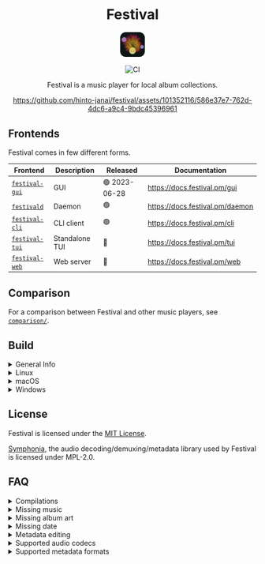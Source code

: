 <div align="center">

# Festival
<img src="assets/images/icon/512.png" width="10%"/>

![CI](https://github.com/hinto-janai/festival/actions/workflows/ci.yml/badge.svg)

Festival is a music player for local album collections.

https://github.com/hinto-janai/festival/assets/101352116/586e37e7-762d-4dc6-a9c4-9bdc45396961

</div>

## Frontends
Festival comes in few different forms.

| Frontend | Description | Released | Documentation |
|----------|-------------|----------|---------------|
| [`festival-gui`](https://github.com/hinto-janai/festival/tree/main/gui) | GUI            | 🟢 2023-06-28 | https://docs.festival.pm/gui
| [`festivald`](https://github.com/hinto-janai/festival/tree/main/daemon) | Daemon         | 🟢            | https://docs.festival.pm/daemon
| [`festival-cli`](https://github.com/hinto-janai/festival/tree/main/cli) | CLI client     | 🟢            | https://docs.festival.pm/cli
| [`festival-tui`](https://github.com/hinto-janai/festival/tree/main/tui) | Standalone TUI | 🔴            | https://docs.festival.pm/tui
| [`festival-web`](https://github.com/hinto-janai/festival/tree/main/web) | Web server     | 🔴            | https://docs.festival.pm/web

## Comparison
For a comparison between Festival and other music players, see [`comparison/`](https://github.com/hinto-janai/festival/tree/main/comparison/README.md).

## Build
<details>
<summary>General Info</summary>

---

You need [`cargo`](https://www.rust-lang.org/learn/get-started) and at least `rustc 1.70`.

You also need to clone the `submodules` that include patched libraries found in [`external/`](https://github.com/hinto-janai/festival/tree/main/external):
```bash
git clone --recursive https://github.com/hinto-janai/festival
```

Built binaries are found in `target/release/${FRONTEND_BINARY_NAME}` by default.

The repo is a workspace, with some packages shared between all `Frontend`'s, including the internals: [`shukusai`](https://github.com/hinto-janai/festival/tree/main/shukusai).

To build one of the `Frontend`'s, you must pass the `--package <FRONTEND>` option.

For example, to build `festival-gui`:
```bash
cargo build --release --package festival-gui
```

The [`x.sh`](https://github.com/hinto-janai/festival/tree/main/x.sh) script at the repo root is a convenience script for linting/testing/building all `Festival` frontends.

For example, to build all packages in `--release` mode:
```bash
./x.sh build
```
Use `./x.sh help` to see more options.

---

</details>

<details>
<summary>Linux</summary>

---

The pre-compiled Linux binaries are built on Ubuntu 20.04, you'll need these packages to build:
```
# Shared packages.
sudo apt install build-essential pkg-config libdbus-1-dev libasound2-dev libjack-dev libpulse-dev

# Only for `festival-gui`.
sudo apt install libgtk-3-dev

# Only for `festivald` & `festival-cli`.
sudo apt install libssl-dev
```

To build **all** packages:
```bash
./x.sh build
```

To build [`festival-gui`](https://github.com/hinto-janai/festival/tree/main/gui):
```bash
cargo build --release --package festival-gui
```
To build [`festivald`](https://github.com/hinto-janai/festival/tree/main/daemon):
```bash
cargo build --release --package festivald
```
To build [`festival-cli`](https://github.com/hinto-janai/festival/tree/main/cli):
```bash
cargo build --release --package festival-cli
```

---

</details>

<details>
<summary>macOS</summary>

---

To build **all** packages:
```bash
./x.sh build
```

To build [`festival-gui`](https://github.com/hinto-janai/festival/tree/main/gui):
```
cargo build --release --package festival-gui
```
To build [`festivald`](https://github.com/hinto-janai/festival/tree/main/daemon):
```
cargo build --release --package festivald
```
To build [`festival-cli`](https://github.com/hinto-janai/festival/tree/main/cli):
```
cargo build --release --package festival-cli
```

---

</details>

<details>
<summary>Windows</summary>

---

To build [`festival-gui`](https://github.com/hinto-janai/festival/tree/main/gui):
```
cargo build --release --package festival-gui
```
There is a [`build.rs`](https://github.com/hinto-janai/festival/blob/main/gui/build.rs) file in `gui/` solely for Windows-specific things:

1. It sets the icon in `File Explorer`
2. It sets some miscellaneous metadata
3. It statically links `VCRUNTIME140.dll` (the binary will not be portable without this)

To build [`festivald`](https://github.com/hinto-janai/festival/tree/main/daemon):
```
cargo build --release --package festivald
```
To build [`festival-cli`](https://github.com/hinto-janai/festival/tree/main/cli):
```
cargo build --release --package festival-cli
```

---

</details>

## License
Festival is licensed under the [MIT License](https://github.com/hinto-janai/festival/blob/main/LICENSE).

[Symphonia](https://github.com/pdeljanov/Symphonia), the audio decoding/demuxing/metadata library used by Festival is licensed under MPL-2.0.

## FAQ
<details>
<summary>Compilations</summary>

---

Festival does not directly support compilations (a single album, but with various artists) at the moment.

It will still load the album, but it will be spread out for each different artist.

---

</details>

<details>
<summary>Missing music</summary>

---

Your audio files must have proper metadata for Festival to detect it.

The required tags are:
- Artist
- Album

If the song title tag does not exist, the filename will be used instead.

For more details on metadata related errors, start Festival in a console:
```bash
./festival
```
and look for yellow `W` (Warn) log messages during a `Collection` reset.

---

</details>

<details>
<summary>Missing album art</summary>

---

If your audio file has embedded album art, Festival will use it.

If no embedded album art metadata is found, Festival will:
- Search in the same directory as the file for an image file
- Search in the file's parent directory for an image file

If an image file is not found, a default `?` album art will be used.

The supported image file formats are:
- `JPG/JPEG`
- `PNG`
- `BMP`
- `ICO`
- `TIFF`
- `WebP`

---

</details>

<details>
<summary>Missing date</summary>

---

Festival will look for a date metadata tag generally resembling the `YYYY-MM-DD` format.

Some examples of dates that will work:
- `2022-12-31` (YYYY-MM-DD)
- `2022` (YYYY)
- `31-12-2022` (DD-MM-YYYY)
- `12-31-2022` (MM-DD-YYYY)
- `2022/12/31` (YYYY-MM-DD but with a different separator)
- `20221231` (YYYY-MM-DD but with no separator)
- `2022-1-1` (YYYY-MM-DD)
- `2022-01-01` (YYYY-MM-DD)

As long as the year exists, the date will be parsed correctly. This means `MM-DD` metadata will be not parsed, so:
- `12-31` (MM-DD)
- `31-12` (DD-MM)

will not work. These will show up as `????-??-??` in Festival.

To fix your music metadata, see below for metadata editors.

---

</details>

<details>
<summary>Metadata editing</summary>

---

Festival is only a music player, not a metadata editor.

Some metadata editors you could use:

- [`Kid3`](https://kid3.kde.org)
- [`mp3tag`](https://www.mp3tag.de/en)
- [`puddletag`](https://docs.puddletag.net)
- [`MusicBrainz Picard`](https://picard.musicbrainz.org)

---

</details>

<details>

<summary>Supported audio codecs</summary>

---

The supported audio codecs are:
- `AAC`
- `ADPCM`
- `ALAC`
- `FLAC`
- `MP3/MP2/MP1/MPA/MPEG`
- `Ogg/Vorbis`
- `Opus`
- `WAV`
- `WavPack`

---

</details>

<details>
<summary>Supported metadata formats</summary>

---

| Format                | Status    |
|-----------------------|-----------|
| ID3v1                 | Great     |
| ID3v2                 | Great     |
| ISO/MP4               | Great     |
| RIFF                  | Great     |
| Vorbis comment (FLAC) | Perfect   |
| Vorbis comment (OGG)  | Perfect   |

---

</details>
